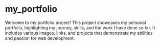 # my_portfolio
Welcome to my portfolio project! This project showcases my personal portfolio, highlighting my journey, skills, and the work I have done so far. It includes various images, links, and projects that demonstrate my abilities and passion for web development.
